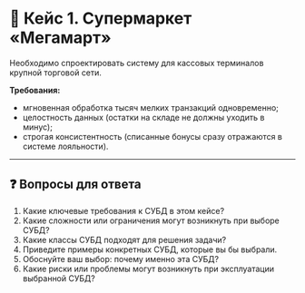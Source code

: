 # 🛒 Кейс 1. Супермаркет «Мегамарт»

Необходимо спроектировать систему для кассовых терминалов крупной торговой сети.  

**Требования:**  
- мгновенная обработка тысяч мелких транзакций одновременно;  
- целостность данных (остатки на складе не должны уходить в минус);  
- строгая консистентность (списанные бонусы сразу отражаются в системе лояльности).  

---

## ❓ Вопросы для ответа

1. Какие ключевые требования к СУБД в этом кейсе?  
2. Какие сложности или ограничения могут возникнуть при выборе СУБД?  
3. Какие классы СУБД подходят для решения задачи?  
4. Приведите примеры конкретных СУБД, которые вы бы выбрали.  
5. Обоснуйте ваш выбор: почему именно эта СУБД?  
6. Какие риски или проблемы могут возникнуть при эксплуатации выбранной СУБД?  
